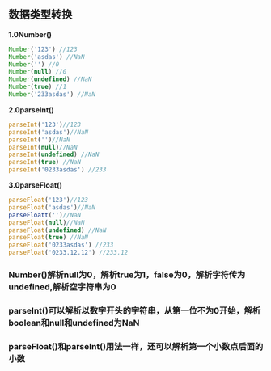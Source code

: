## 数据类型转换

**1.0Number()**

```javascript
Number('123') //123
Number('asdas') //NaN
Number('') //0
Number(null) //0
Number(undefined) //NaN
Number(true) //1
Number('233asdas') //NaN
```

**2.0parseInt()**

```javascript
parseInt('123')//123
parseInt('asdas')//NaN
parseInt('')//NaN
parseInt(null)//NaN
parseInt(undefined) //NaN
parseInt(true) //NaN
parseInt('0233asdas') //233
```

**3.0parseFloat()**

```javascript
parseFloat('123')//123
parseFloat('asdas')//NaN
parseFloatt('')//NaN
parseFloat(null)//NaN
parseFloat(undefined) //NaN
parseFloat(true) //NaN
parseFloat('0233asdas') //233
parseFloat('0233.12.12') //233.12
```

### Number()解析null为0，解析true为1，false为0，解析字符传为undefined,解析空字符串为0

### parseInt()可以解析以数字开头的字符串，从第一位不为0开始，解析boolean和null和undefined为NaN

### parseFloat()和parseInt()用法一样，还可以解析第一个小数点后面的小数